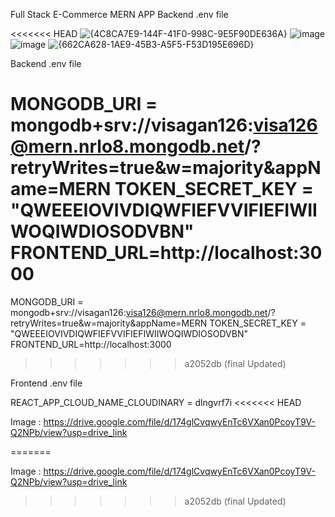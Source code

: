 Full Stack E-Commerce MERN APP
Backend .env file

<<<<<<< HEAD
![{4C8CA7E9-144F-41F0-998C-9E5F90DE636A}](https://github.com/user-attachments/assets/c54c1619-f9d3-40aa-bd33-b7b4a608ca6d)
![image](https://github.com/user-attachments/assets/f8fa875e-26a0-4b8b-a1bb-75237440eb44)
![image](https://github.com/user-attachments/assets/eca884f2-c2aa-4abb-8416-303fe6de17d5)
![{662CA628-1AE9-45B3-A5F5-F53D195E696D}](https://github.com/user-attachments/assets/b4a552a1-8093-4ebd-adca-009ced89f74f)





Backend .env file 

MONGODB_URI = mongodb+srv://visagan126:visa126@mern.nrlo8.mongodb.net/?retryWrites=true&w=majority&appName=MERN 
TOKEN_SECRET_KEY = "QWEEEIOVIVDIQWFIEFVVIFIEFIWIIWOQIWDIOSODVBN"
FRONTEND_URL=http://localhost:3000
=======
MONGODB_URI = mongodb+srv://visagan126:visa126@mern.nrlo8.mongodb.net/?retryWrites=true&w=majority&appName=MERN TOKEN_SECRET_KEY = "QWEEEIOVIVDIQWFIEFVVIFIEFIWIIWOQIWDIOSODVBN" FRONTEND_URL=http://localhost:3000
>>>>>>> a2052db (final Updated)

Frontend .env file

REACT_APP_CLOUD_NAME_CLOUDINARY = dlngvrf7i
<<<<<<< HEAD

Image : https://drive.google.com/file/d/174glCvqwyEnTc6VXan0PcoyT9V-Q2NPb/view?usp=drive_link


=======

Image : https://drive.google.com/file/d/174glCvqwyEnTc6VXan0PcoyT9V-Q2NPb/view?usp=drive_link
>>>>>>> a2052db (final Updated)
